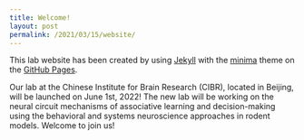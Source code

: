 ```yaml
---
title: Welcome!
layout: post
permalink: /2021/03/15/website/
---
```


This lab website has been created by using [Jekyll](https://jekyllrb.com/) with the [minima](https://github.com/jekyll/minima) theme on the [GitHub Pages](https://pages.github.com/).

Our lab at the Chinese Institute for Brain Research (CIBR), located in Beijing, will be launched on June 1st, 2022! The new lab will be working on the neural circuit mechanisms of associative learning and decision-making using the behavioral and systems neuroscience approaches in rodent models. Welcome to join us!
